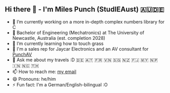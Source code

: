 ## Hi there 👋 - I'm Miles Punch (StudIEAust) 🇦🇺🇩🇪

- 🔭 I’m currently working on a more in-depth complex numbers library for C
- 📖 Bachelor of Engineering (Mechatronics) at The University of Newcastle, Australia (est. completion 2028)
- 🌱 I’m currently learning how to touch grass
- 💼 I'm a sales rep for Jaycar Electronics and an AV consultant for [PunchAV](https://punchav.com)
- 💬 Ask me about my travels :D 🇩🇪 🇦🇹 🇫🇷 🇻🇳 🇸🇬 🇳🇿 🇫🇯 🇲🇾 🇳🇵 🇮🇳 🇳🇨 🇹🇭
- 📫 How to reach me: [my email](mailto://miles@punchav.com)
- 😄 Pronouns: he/him
- ⚡ Fun fact: I'm a German/English-bilingual :O
